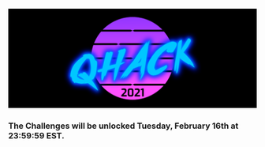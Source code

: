 ![image](../img/qhack-banner.png)

### The Challenges will be unlocked Tuesday, February 16th at 23:59:59 EST.
